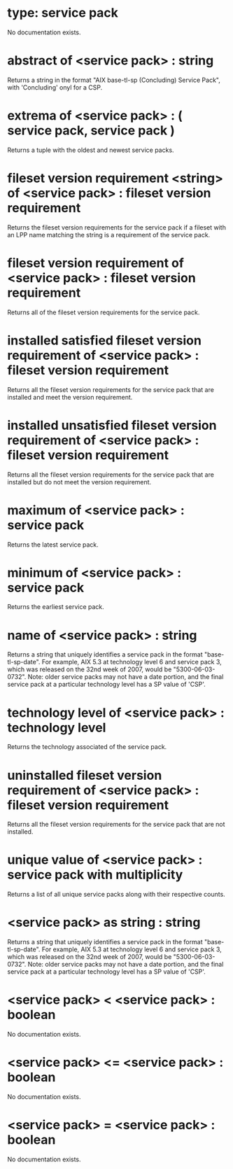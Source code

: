 # type: service pack

No documentation exists.

# abstract of &lt;service pack&gt; : string

Returns a string in the format "AIX base-tl-sp (Concluding) Service Pack", with &#39;Concluding&#39; onyl for a CSP.

# extrema of &lt;service pack&gt; : ( service pack, service pack )

Returns a tuple with the oldest and newest service packs.

# fileset version requirement &lt;string&gt; of &lt;service pack&gt; : fileset version requirement

Returns the fileset version requirements for the service pack if a fileset with an LPP name matching the string is a requirement of the service pack.

# fileset version requirement of &lt;service pack&gt; : fileset version requirement

Returns all of the fileset version requirements for the service pack.

# installed satisfied fileset version requirement of &lt;service pack&gt; : fileset version requirement

Returns all the fileset version requirements for the service pack that are installed and meet the version requirement.

# installed unsatisfied fileset version requirement of &lt;service pack&gt; : fileset version requirement

Returns all the fileset version requirements for the service pack that are installed but do not meet the version requirement.

# maximum of &lt;service pack&gt; : service pack

Returns the latest service pack.

# minimum of &lt;service pack&gt; : service pack

Returns the earliest service pack.

# name of &lt;service pack&gt; : string

Returns a string that uniquely identifies a service pack in the format "base-tl-sp-date". For example, AIX 5.3 at technology level 6 and service pack 3, which was released on the 32nd week of 2007, would be "5300-06-03-0732". Note: older service packs may not have a date portion, and the final service pack at a particular technology level has a SP value of &#39;CSP&#39;.

# technology level of &lt;service pack&gt; : technology level

Returns the technology associated of the service pack.

# uninstalled fileset version requirement of &lt;service pack&gt; : fileset version requirement

Returns all the fileset version requirements for the service pack that are not installed.

# unique value of &lt;service pack&gt; : service pack with multiplicity

Returns a list of all unique service packs along with their respective counts.

# &lt;service pack&gt; as string : string

Returns a string that uniquely identifies a service pack in the format "base-tl-sp-date". For example, AIX 5.3 at technology level 6 and service pack 3, which was released on the 32nd week of 2007, would be "5300-06-03-0732". Note: older service packs may not have a date portion, and the final service pack at a particular technology level has a SP value of &#39;CSP&#39;.

# &lt;service pack&gt; &lt; &lt;service pack&gt; : boolean

No documentation exists.

# &lt;service pack&gt; &lt;= &lt;service pack&gt; : boolean

No documentation exists.

# &lt;service pack&gt; = &lt;service pack&gt; : boolean

No documentation exists.
